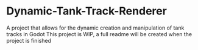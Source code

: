 # Dynamic-Tank-Track-Renderer
A project that allows for the dynamic creation and manipulation of tank tracks in Godot
This project is WIP, a full readme will be created when the project is finished
